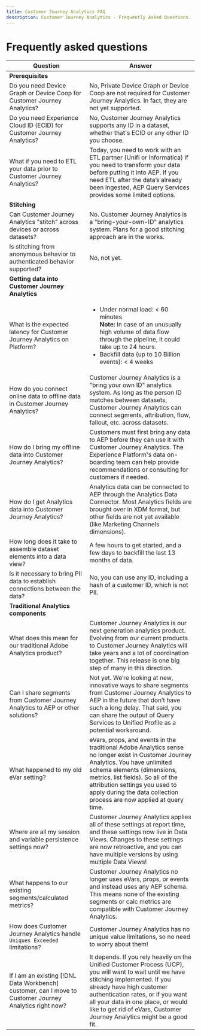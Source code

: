 ```yaml
---
title: Customer Journey Analytics FAQ
description: Customer Journey Analytics - Frequently Asked Questions.
---
```


# Frequently asked questions

|Question|Answer|
|---|---|
|**Prerequisites**||
|Do you need Device Graph or Device Coop for Customer Journey Analytics?|No, Private Device Graph or Device Coop are not required for Customer Journey Analytics. In fact, they are not yet supported.|
|Do you need Experience Cloud ID (ECID) for Customer Journey Analytics?|No, Customer Journey Analytics supports any ID in a dataset, whether that's ECID or any other ID you choose.|
|What if you need to ETL your data prior to Customer Journey Analytics?|Today, you need to work with an ETL partner (Unifi or Informatica) if you need to transform your data before putting it into AEP. If you need ETL after the data’s already been ingested, AEP Query Services provides some limited options.|
|**Stitching**||
|Can Customer Journey Analytics "stitch" across devices or across datasets?|No. Customer Journey Analytics is a "bring-your-own-ID" analytics system. Plans for a good stitching approach are in the works.|
|Is stitching from anonymous behavior to authenticated behavior supported?|No, not yet.|
|**Getting data into Customer Journey Analytics**||
|What is the expected latency for Customer Journey Analytics on Platform?|<ul><li>Under normal load: < 60 minutes<br>**Note:** In case of an unusually high volume of data flow through the pipeline, it could take up to 24 hours.</li><li>Backfill data (up to 10 Billion events): < 4 weeks</li></ul>|
|How do you connect online data to offline data in Customer Journey Analytics?|Customer Journey Analytics is a "bring your own ID" analytics system. As long as the person ID matches between datasets, Customer Journey Analytics can connect segments, attribution, flow, fallout, etc. across datasets.|
|How do I bring my offline data into Customer Journey Analytics?|Customers must first bring any data to AEP before they can use it with Customer Journey Analytics. The Experience Platform's data on-boarding team can help provide recommendations or consulting for customers if needed.|
|How do I get Analytics data into Customer Journey Analytics?|Analytics data can be connected to AEP through the Analytics Data Connector. Most Analytics fields are brought over in XDM format, but other fields are not yet available (like Marketing Channels dimensions).|
|How long does it take to assemble dataset elements into a data view?| A few hours to get started, and a few days to backfill the last 13 months of data.|
|Is it necessary to bring PII data to establish connections between the data?|No, you can use any ID, including a hash of a customer ID, which is not PII.|
|**Traditional Analytics components**||
|What does this mean for our traditional Adobe Analytics product?|Customer Journey Analytics is our next generation analytics product. Evolving from our current products to Customer Journey Analytics will take years and a lot of coordination together. This release is one big step of many in this direction.|
|Can I share segments from Customer Journey Analytics to AEP or other solutions?|Not yet. We’re looking at new, innovative ways to share segments from Customer Journey Analytics to AEP in the future that don’t have such a long delay. That said, you can share the output of Query Services to Unified Profile as a potential workaround.|
|What happened to my old eVar setting?|eVars, props, and events in the traditional Adobe Analytics sense no longer exist in Customer Journey Analytics. You have unlimited schema elements (dimensions, metrics, list fields). So all of the attribution settings you used to apply during the data collection process are now applied at query time.|
|Where are all my session and variable persistence settings now?|Customer Journey Analytics applies all of these settings at report time, and these settings now live in Data Views. Changes to these settings are now retroactive, and you can have multiple versions by using multiple Data Views!|
|What happens to our existing segments/calculated metrics?|Customer Journey Analytics no longer uses eVars, props, or events and instead uses any AEP schema. This means none of the existing segments or calc metrics are compatible with Customer Journey Analytics.|
|How does Customer Journey Analytics handle `Uniques Exceeded` limitations?|Customer Journey Analytics has no unique value limitations, so no need to worry about them!|
|If I am an existing [!DNL Data Workbench] customer, can I move to Customer Journey Analytics right now?|It depends. If you rely heavily on the Unified Customer Process (UCP), you will want to wait until we have stitching implemented. If you already have high customer authentication rates, or if you want all your data in one place, or would like to get rid of eVars, Customer Journey Analytics might be a good fit.|
 
